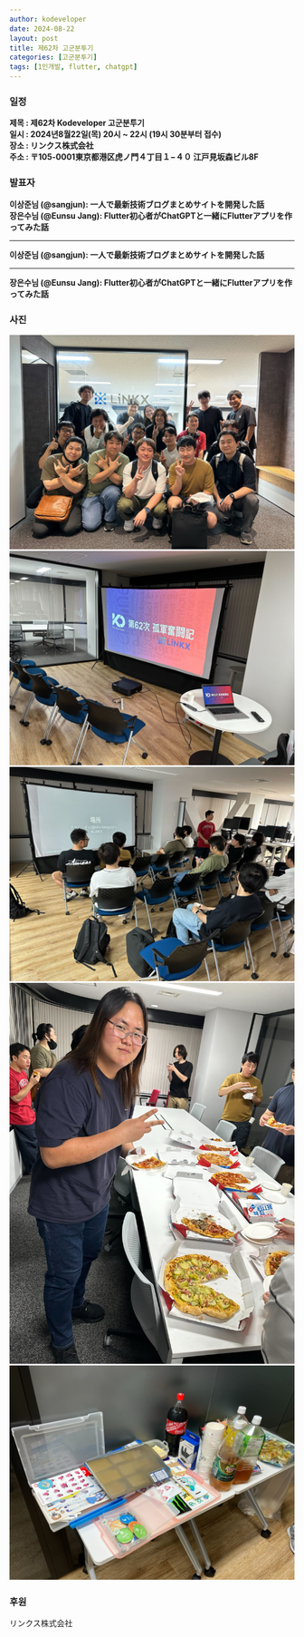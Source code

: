 ```yaml
---
author: kodeveloper
date: 2024-08-22
layout: post
title: 제62차 고군분투기
categories: [고군분투기]
tags: [1인개발, flutter, chatgpt]
---
```


### 일정

**제목 : 제62차 Kodeveloper 고군분투기**  
**일시 : 2024년8월22일(목) 20시 ~ 22시 (19시 30분부터 접수)**  
**장소 : リンクス株式会社**  
**주소 : 〒105-0001東京都港区虎ノ門４丁目１−４０ 江戸見坂森ビル8F**  

### 발표자

**이상준님 (@sangjun): 一人で最新技術ブログまとめサイトを開発した話**  
**장은수님 (@Eunsu Jang): Flutter初心者がChatGPTと一緒にFlutterアプリを作ってみた話**  

---
**이상준님 (@sangjun): 一人で最新技術ブログまとめサイトを開発した話**

---
**장은수님 (@Eunsu Jang): Flutter初心者がChatGPTと一緒にFlutterアプリを作ってみた話**  

### 사진

![](/img/struggle/57-62/62_1.PNG)
![](/img/struggle/57-62/62_2.PNG)
![](/img/struggle/57-62/62_3.PNG)
![](/img/struggle/57-62/62_4.PNG)
![](/img/struggle/57-62/62_5.PNG)

### 후원

リンクス株式会社
